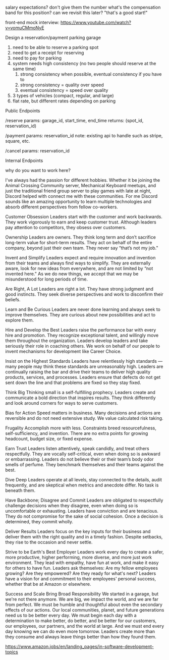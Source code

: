 salary expectations? don't give them the number
what's the compensation band for this position?
can we revisit this later?
"that's a good start!"

front-end mock interview: https://www.youtube.com/watch?v=vomuCMmoNyE

Design a reservation/payment parking garage

1. need to be able to reserve a parking spot
2. need to get a receipt for reserving
3. need to pay for parking
4. system needs high consistency (no two people should reserve at the same time)
   1. strong consistency when possible, eventual consistency if you have to
   2. strong consistency = quality over speed
   3. eventual consistency = speed over quality
5. 3 types of vehicles (compact, regular, and large)
6. flat rate, but different rates depending on parking

Public Endpoints

/reserve
params: garage_id, start_time, end_time
returns: (spot_id, reservation_id)

/payment
params: reservation_id
note: existing api to handle such as stripe, square, etc.

/cancel
params: reservation_id

Internal Endpoints

why do you want to work here?

I've always had the passion for different hobbies. Whether it be joining the Animal Crossing Community server, Mechanical Keyboard meetups, and just the traditional friend group server to play games with late at night, Discord helped with connect me with these communities. For me Discord sounds like an amazing opportunity to learn multiple technologies and absorb different perspectives from fellow co-workers.

Customer Obsession
Leaders start with the customer and work backwards. They work vigorously to earn and keep customer trust. Although leaders pay attention to competitors, they obsess over customers.

Ownership
Leaders are owners. They think long term and don’t sacrifice long-term value for short-term results. They act on behalf of the entire company, beyond just their own team. They never say “that’s not my job."

Invent and Simplify
Leaders expect and require innovation and invention from their teams and always find ways to simplify. They are externally aware, look for new ideas from everywhere, and are not limited by “not invented here." As we do new things, we accept that we may be misunderstood for long periods of time.

Are Right, A Lot
Leaders are right a lot. They have strong judgment and good instincts. They seek diverse perspectives and work to disconfirm their beliefs.

Learn and Be Curious
Leaders are never done learning and always seek to improve themselves. They are curious about new possibilities and act to explore them.

Hire and Develop the Best
Leaders raise the performance bar with every hire and promotion. They recognize exceptional talent, and willingly move them throughout the organization. Leaders develop leaders and take seriously their role in coaching others. We work on behalf of our people to invent mechanisms for development like Career Choice.

Insist on the Highest Standards
Leaders have relentlessly high standards — many people may think these standards are unreasonably high. Leaders are continually raising the bar and drive their teams to deliver high quality products, services, and processes. Leaders ensure that defects do not get sent down the line and that problems are fixed so they stay fixed.

Think Big
Thinking small is a self-fulfilling prophecy. Leaders create and communicate a bold direction that inspires results. They think differently and look around corners for ways to serve customers.

Bias for Action
Speed matters in business. Many decisions and actions are reversible and do not need extensive study. We value calculated risk taking.

Frugality
Accomplish more with less. Constraints breed resourcefulness, self-sufficiency, and invention. There are no extra points for growing headcount, budget size, or fixed expense.

Earn Trust
Leaders listen attentively, speak candidly, and treat others respectfully. They are vocally self-critical, even when doing so is awkward or embarrassing. Leaders do not believe their or their team’s body odor smells of perfume. They benchmark themselves and their teams against the best.

Dive Deep
Leaders operate at all levels, stay connected to the details, audit frequently, and are skeptical when metrics and anecdote differ. No task is beneath them.

Have Backbone; Disagree and Commit
Leaders are obligated to respectfully challenge decisions when they disagree, even when doing so is uncomfortable or exhausting. Leaders have conviction and are tenacious. They do not compromise for the sake of social cohesion. Once a decision is determined, they commit wholly.

Deliver Results
Leaders focus on the key inputs for their business and deliver them with the right quality and in a timely fashion. Despite setbacks, they rise to the occasion and never settle.

Strive to be Earth's Best Employer
Leaders work every day to create a safer, more productive, higher performing, more diverse, and more just work environment. They lead with empathy, have fun at work, and make it easy for others to have fun. Leaders ask themselves: Are my fellow employees growing? Are they empowered? Are they ready for what's next? Leaders have a vision for and commitment to their employees' personal success, whether that be at Amazon or elsewhere.

Success and Scale Bring Broad Responsibility
We started in a garage, but we're not there anymore. We are big, we impact the world, and we are far from perfect. We must be humble and thoughtful about even the secondary effects of our actions. Our local communities, planet, and future generations need us to be better every day. We must begin each day with a determination to make better, do better, and be better for our customers, our employees, our partners, and the world at large. And we must end every day knowing we can do even more tomorrow. Leaders create more than they consume and always leave things better than how they found them.

https://www.amazon.jobs/en/landing_pages/in-software-development-topics

